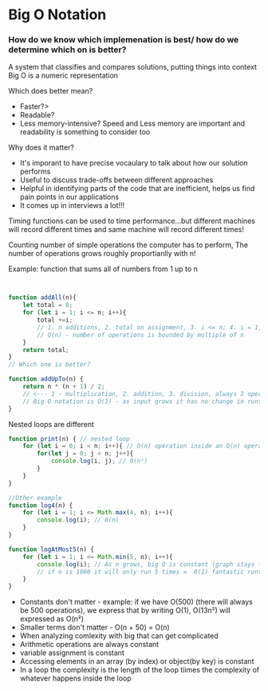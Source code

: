 # Big O Notation

### How do we know which implemenation is best/ how do we determine which on is better? 

A system that classifies and compares solutions, putting things into context
Big O is a numeric representation

Which does better mean?
 - Faster?>
 - Readable?
 - Less memory-intensive?
 Speed and Less memory are important and readability is something to consider too

Why does it matter?
- It's imporant to have precise vocaulary to talk about how our solution performs
- Useful to discuss trade-offs between different approaches
- Helpful in identifying parts of the code that are inefficient, helps us find pain points in our applications
- It comes up in interviews a lot!!! 

Timing functions can be used to time performance...but different machines will record different times and same machine will record different times!

Counting number of simple operations the computer has to perform, The number of operations grows roughly proportianlly with n!

Example:
function that sums all of numbers from 1 up to n

```javascript


function addAll(n){
    let total = 0;
    for (let i = 1; i <= n; i++){
        total +=i;
        // 1. n additions, 2. total on assignment, 3. i <= n; 4. i = 1, 5. n assignments
        // O(n) - number of operations is bounded by multiple of n 
    }
    return total;
}
// Which one is better?

function addUpTo(n) {
    return n * (n + 1) / 2; 
    // <--- 1 - multiplication, 2. addition, 3. division, always 3 operations
    // Big O notation is O(1) - as input grows it has no change in runtime
}


```

Nested loops are different

```javascript
function print(n) { // nested loop
    for (let i = 0; i < n; i++){ // O(n) operation inside an O(n) operation
        for(let j = 0; j < n; j++){ 
            console.log(i, j); // 0(n²) 
        }
    }
}
```

```javascript
//Other example
function log4(n) {
    for (let i = 1; i <= Math.max(4, n); i++){
        console.log(i); // 0(n)
    }
}

function logAtMost5(n) {
    for (let i = 1; i <= Math.min(5, n); i++){
        console.log(i); // As n grows, big O is constant (graph stays flat when it hits 5), 
        // if n is 1000 it will only run 5 times =  0(1) fantastic runtime
    }
}
```

- Constants don't matter  - example: if we have O(500) (there will always be 500 operations), we express that by writing O(1), O(13n²) will expressed as O(n²)
- Smaller terms don't matter - O(n + 50) = O(n)
- When analyzing comlexity with big that can get complicated
- Arithmetic operations are always constant
- variable assignment is constant
- Accessing elements in an array (by index) or object(by key) is constant
- In a loop the complexity is the length of the loop tiimes the complexity of whatever happens inside the loop
